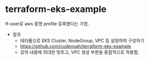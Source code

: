 # terraform-eks-example

tf-user로 aws 증명 profile 등록했다는 가정.

* 참조 
    - 테라폼으로 EKS Cluster, NodeGroup, VPC 등 설정하여 구성하기
    - https://github.com/codenoah/terraform-eks-example
    - 강의 내용에 최대한 맞추고, VPC 생성 부분을 중점적으로 적용함.

